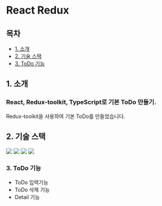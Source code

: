 # React Redux  


## 목차

-   [1. 소개](#1-소개)
-   [2. 기술 스택](#2-기술-스택)
-   [3. ToDo 기능](#3-ToDo-기능)



## 1. 소개
### React, Redux-toolkit, TypeScript로 기본 ToDo 만들기.
Redux-toolkit을 사용하여 기본 ToDo를 만들었습니다.


## 2. 기술 스택
<img src="https://img.shields.io/badge/react-61DAFB?style=for-the-badge&logo=react&logoColor=black"> <img src="https://img.shields.io/badge/javascript-F7DF1E?style=for-the-badge&logo=javascript&logoColor=black"> <img src="https://img.shields.io/badge/typescript-3178C6?style=for-the-badge&logo=typescript&logoColor=white"> <img src="https://img.shields.io/badge/Redux-764ABC?style=for-the-badge&logo=redux&logoColor=white">


### 3. ToDo 기능
* ToDo 입력기능
* ToDo 삭제 기능
* Detail 기능 

